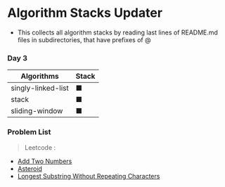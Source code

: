 
# Algorithm Stacks Updater

- This collects all algorithm stacks by reading last lines of README.md files in subdirectories, that have prefixes of @

### Day 3
| Algorithms |      Stack      |
|-----------|------------------|
| singly-linked-list | ■ |
| stack | ■ |
| sliding-window | ■ |


### Problem List
> Leetcode :
  - [Add Two Numbers](https://github.com/greyfolk99/algorithm/Add%20Two%20Numbers)
  - [Asteroid](https://github.com/greyfolk99/algorithm/Asteroid)
  - [Longest Substring Without Repeating Characters](https://github.com/greyfolk99/algorithm/Longest%20Substring%20Without%20Repeating%20Characters)


